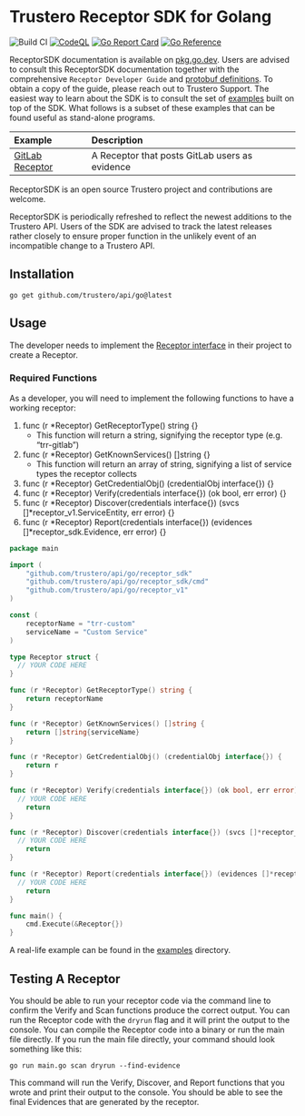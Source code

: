 # Trustero Receptor SDK for Golang

![Build CI](https://github.com/trustero/api/actions/workflows/ci.yml/badge.svg)
[![CodeQL](https://github.com/trustero/api/actions/workflows/codeql.yml/badge.svg)](https://github.com/trustero/api/actions/workflows/codeql.yml)
[![Go Report Card](https://goreportcard.com/badge/github.com/trustero/api/go)](https://goreportcard.com/report/github.com/trustero/api/go)
[![Go Reference](https://pkg.go.dev/badge/github.com/trustero/api.svg)](https://pkg.go.dev/github.com/trustero/api/go/receptor_sdk)


ReceptorSDK documentation is available on [pkg.go.dev](https://pkg.go.dev/github.com/trustero/api/go/receptor_sdk). Users are advised to consult this ReceptorSDK documentation together with the comprehensive `Receptor Developer Guide` and [protobuf definitions](docs/receptor_v1/receptor.md). To obtain a copy of the guide, please reach out to Trustero Support. The easiest way to learn about the SDK is to consult the set of [examples](go/examples/) built on top of the SDK. What follows is a subset of these examples that can be found useful as stand-alone programs.

| Example                                         | Description                                    |
| :---------------------------------------------- | :--------------------------------------------- |
| [GitLab Receptor](go/examples/gitlab_receptor/) | A Receptor that posts GitLab users as evidence |

ReceptorSDK is an open source Trustero project and contributions are welcome.

ReceptorSDK is periodically refreshed to reflect the newest additions to the Trustero API. Users of the SDK are advised to track the latest releases rather closely to ensure proper function in the unlikely event of an incompatible change to a Trustero API.

## Installation

```
go get github.com/trustero/api/go@latest
```



## Usage

The developer needs to implement the [Receptor interface](https://pkg.go.dev/github.com/trustero/api/go/receptor_sdk#Receptor) in their project to create a Receptor.

### Required Functions

As a developer, you will need to implement the following functions to have a working receptor:
1. func (r *Receptor) GetReceptorType() string {}
    - This function will return a string, signifying the receptor type (e.g. “trr-gitlab”)
2. func (r *Receptor) GetKnownServices() []string {}
    - This function will return an array of string, signifying a list of service types the receptor collects
3. func (r *Receptor) GetCredentialObj() (credentialObj interface{}) {}
4. func (r *Receptor) Verify(credentials interface{}) (ok bool, err error) {}
5. func (r *Receptor) Discover(credentials interface{}) (svcs []*receptor_v1.ServiceEntity, err error) {}
6. func (r *Receptor) Report(credentials interface{}) (evidences []*receptor_sdk.Evidence, err error) {}


```go
package main

import (
	"github.com/trustero/api/go/receptor_sdk"
	"github.com/trustero/api/go/receptor_sdk/cmd"
	"github.com/trustero/api/go/receptor_v1"
)

const (
	receptorName = "trr-custom"
	serviceName = "Custom Service"
)

type Receptor struct {
  // YOUR CODE HERE
}

func (r *Receptor) GetReceptorType() string {
	return receptorName
}

func (r *Receptor) GetKnownServices() []string {
	return []string{serviceName}
}

func (r *Receptor) GetCredentialObj() (credentialObj interface{}) {
	return r
}

func (r *Receptor) Verify(credentials interface{}) (ok bool, err error) {
  // YOUR CODE HERE
	return
}

func (r *Receptor) Discover(credentials interface{}) (svcs []*receptor_v1.ServiceEntity, err error) {
  // YOUR CODE HERE
	return
}

func (r *Receptor) Report(credentials interface{}) (evidences []*receptor_sdk.Evidence, err error) {
  // YOUR CODE HERE
	return
}

func main() {
	cmd.Execute(&Receptor{})
}
```

A real-life example can be found in the [examples](go/examples/) directory.

## Testing A Receptor

You should be able to run your receptor code via the command line to confirm the Verify and Scan functions produce the correct output.
You can run the Receptor code with the `dryrun` flag and it will print the output to the console.
You can compile the Receptor code into a binary or run the main file directly.
If you run the main file directly, your command should look something like this:

```
go run main.go scan dryrun --find-evidence
```

This command will run the Verify, Discover, and Report functions that you wrote and print their output to the console. You should be able to see the final Evidences that are generated by the receptor.
